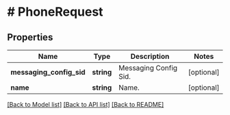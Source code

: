 # # PhoneRequest

## Properties

Name | Type | Description | Notes
------------ | ------------- | ------------- | -------------
**messaging_config_sid** | **string** | Messaging Config Sid. | [optional]
**name** | **string** | Name. | [optional]

[[Back to Model list]](../../README.md#models) [[Back to API list]](../../README.md#endpoints) [[Back to README]](../../README.md)
